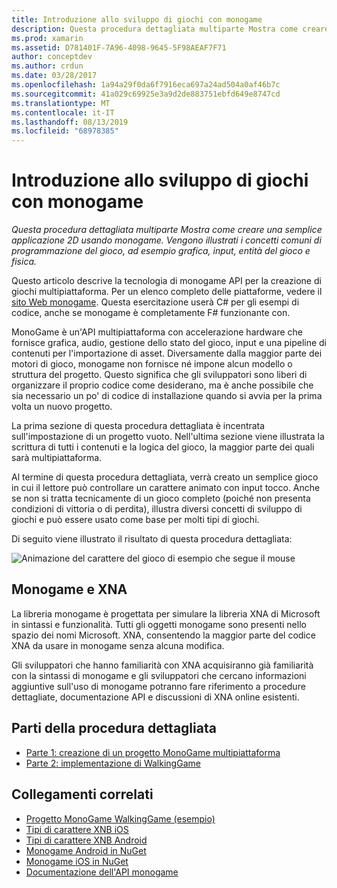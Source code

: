 ```yaml
---
title: Introduzione allo sviluppo di giochi con monogame
description: Questa procedura dettagliata multiparte Mostra come creare una semplice applicazione 2D usando monogame.  Vengono illustrati i concetti comuni di programmazione del gioco, ad esempio grafica, input, entità del gioco e fisica.
ms.prod: xamarin
ms.assetid: D781401F-7A96-4098-9645-5F98AEAF7F71
author: conceptdev
ms.author: crdun
ms.date: 03/28/2017
ms.openlocfilehash: 1a94a29f0da6f7916eca697a24ad504a0af46b7c
ms.sourcegitcommit: 41a029c69925e3a9d2de883751ebfd649e8747cd
ms.translationtype: MT
ms.contentlocale: it-IT
ms.lasthandoff: 08/13/2019
ms.locfileid: "68978385"
---
```

# <a name="introduction-to-game-development-with-monogame"></a>Introduzione allo sviluppo di giochi con monogame

_Questa procedura dettagliata multiparte Mostra come creare una semplice applicazione 2D usando monogame.  Vengono illustrati i concetti comuni di programmazione del gioco, ad esempio grafica, input, entità del gioco e fisica._

Questo articolo descrive la tecnologia di monogame API per la creazione di giochi multipiattaforma. Per un elenco completo delle piattaforme, vedere il [sito Web monogame](http://www.monogame.net/). Questa esercitazione userà C# per gli esempi di codice, anche se monogame è completamente F# funzionante con.

MonoGame è un'API multipiattaforma con accelerazione hardware che fornisce grafica, audio, gestione dello stato del gioco, input e una pipeline di contenuti per l'importazione di asset. Diversamente dalla maggior parte dei motori di gioco, monogame non fornisce né impone alcun modello o struttura del progetto.  Questo significa che gli sviluppatori sono liberi di organizzare il proprio codice come desiderano, ma è anche possibile che sia necessario un po' di codice di installazione quando si avvia per la prima volta un nuovo progetto.

La prima sezione di questa procedura dettagliata è incentrata sull'impostazione di un progetto vuoto. Nell'ultima sezione viene illustrata la scrittura di tutti i contenuti e la logica del gioco, la maggior parte dei quali sarà multipiattaforma.

Al termine di questa procedura dettagliata, verrà creato un semplice gioco in cui il lettore può controllare un carattere animato con input tocco.  Anche se non si tratta tecnicamente di un gioco completo (poiché non presenta condizioni di vittoria o di perdita), illustra diversi concetti di sviluppo di giochi e può essere usato come base per molti tipi di giochi.

Di seguito viene illustrato il risultato di questa procedura dettagliata:

![Animazione del carattere del gioco di esempio che segue il mouse](images/image1.gif)

## <a name="monogame-and-xna"></a>Monogame e XNA

La libreria monogame è progettata per simulare la libreria XNA di Microsoft in sintassi e funzionalità.  Tutti gli oggetti monogame sono presenti nello spazio dei nomi Microsoft. XNA, consentendo la maggior parte del codice XNA da usare in monogame senza alcuna modifica.

Gli sviluppatori che hanno familiarità con XNA acquisiranno già familiarità con la sintassi di monogame e gli sviluppatori che cercano informazioni aggiuntive sull'uso di monogame potranno fare riferimento a procedure dettagliate, documentazione API e discussioni di XNA online esistenti.

## <a name="walkthrough-parts"></a>Parti della procedura dettagliata

- [Parte 1: creazione di un progetto MonoGame multipiattaforma](~/graphics-games/monogame/introduction/part1.md)
- [Parte 2: implementazione di WalkingGame](~/graphics-games/monogame/introduction/part2.md)

## <a name="related-links"></a>Collegamenti correlati

- [Progetto MonoGame WalkingGame (esempio)](https://docs.microsoft.com/samples/xamarin/mobile-samples/walkinggamemg/)
- [Tipi di carattere XNB iOS](https://github.com/mono/CocosSharp/tree/master/Samples/GameStarterKit/GameStarterKit/Content/fonts)
- [Tipi di carattere XNB Android](https://github.com/mono/CocosSharp/tree/master/Samples/GameStarterKit/GameStarterKit/Assets/Content/fonts)
- [Monogame Android in NuGet](https://www.nuget.org/packages/MonoGame.Framework.Android/)
- [Monogame iOS in NuGet](https://www.nuget.org/packages/MonoGame.Framework.iOS/)
- [Documentazione dell'API monogame](http://www.monogame.net/documentation/?page=main)
